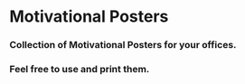 # Motivational Posters
### Collection of Motivational Posters for your offices.
### **Feel free to use and print them.**
